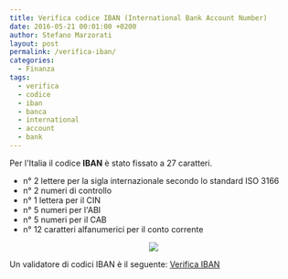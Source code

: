 ```yaml
---
title: Verifica codice IBAN (International Bank Account Number)
date: 2016-05-21 00:01:00 +0200
author: Stefano Marzorati
layout: post
permalink: /verifica-iban/
categories:
  - Finanza
tags:
  - verifica
  - codice
  - iban
  - banca
  - international
  - account
  - bank
---
```

Per l'Italia il codice **IBAN** è stato fissato a 27 caratteri.   

*   n° 2 lettere per la sigla internazionale secondo lo standard ISO 3166   
*   n° 2 numeri di controllo   
*   n° 1 lettera per il CIN   
*   n° 5 numeri per l'ABI   
*   n° 5 numeri per il CAB   
*   n° 12 caratteri alfanumerici per il conto corrente   

<p align="center">
  <img src="https://farm8.staticflickr.com/7187/26531944744_bf8efd06ba_o.png">
</p>   

Un validatore di codici IBAN è il seguente: <a href="http://www.mutuissimo.it/iban.asp" target="_blank">Verifica IBAN</a>